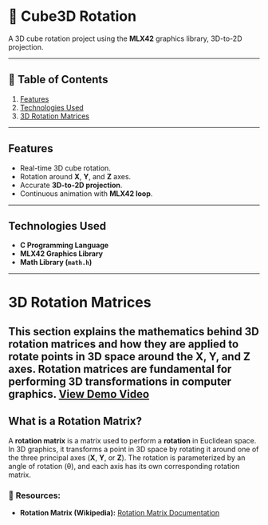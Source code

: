 # 🧊 Cube3D Rotation

A 3D cube rotation project using the **MLX42** graphics library, 3D-to-2D projection.

---

## 📌 **Table of Contents**
1. [Features](#features)  
2. [Technologies Used](#technologies-used)    
3. [3D Rotation Matrices](#3d-rotation-matrices)  

---

## **Features**
- Real-time 3D cube rotation.  
- Rotation around **X**, **Y**, and **Z** axes.  
- Accurate **3D-to-2D projection**.  
- Continuous animation with **MLX42 loop**.  

---

## **Technologies Used**
- **C Programming Language**  
- **MLX42 Graphics Library**  
- **Math Library (`math.h`)**  

---
# **3D Rotation Matrices**

This section explains the mathematics behind **3D rotation matrices** and how they are applied to rotate points in 3D space around the **X**, **Y**, and **Z** axes. Rotation matrices are fundamental for performing 3D transformations in computer graphics.
[View Demo Video](img/demo_video.mp4)
---

## **What is a Rotation Matrix?**

A **rotation matrix** is a matrix used to perform a **rotation** in Euclidean space. In 3D graphics, it transforms a point in 3D space by rotating it around one of the three principal axes (**X**, **Y**, or **Z**). The rotation is parameterized by an angle of rotation (θ), and each axis has its own corresponding rotation matrix.


### 📖 **Resources:**
- **Rotation Matrix (Wikipedia):** [Rotation Matrix Documentation](https://en.wikipedia.org/wiki/Rotation_matrix)


